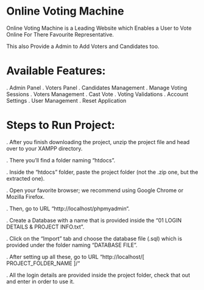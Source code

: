 # Online Voting Machine
 Online Voting Machine is a Leading Website which Enables a User to Vote Online For There Favourite Representative.

 This also Provide a Admin to Add Voters and Candidates too.

# Available Features:
. Admin Panel
. Voters Panel
. Candidates Management
. Manage Voting Sessions
. Voters Management
. Cast Vote
. Voting Validations
. Account Settings
. User Management
. Reset Application

# Steps to Run Project:
. After you finish downloading the project, unzip the project file and head over to your XAMPP directory.

. There you’ll find a folder naming “htdocs”.

. Inside the “htdocs” folder, paste the project folder (not the .zip one, but the extracted one).

. Open your favorite browser; we recommend using Google Chrome or Mozilla Firefox.

. Then, go to URL “http://localhost/phpmyadmin“.

. Create a Database with a name that is provided inside the “01 LOGIN DETAILS & PROJECT INFO.txt”.

. Click on the “Import” tab and choose the database file (.sql) which is provided under the folder naming “DATABASE FILE”.

. After setting up all these, go to URL “http://localhost/[ PROJECT_FOLDER_NAME ]/“

. All the login details are provided inside the project folder, check that out and enter in order to use it.
 


